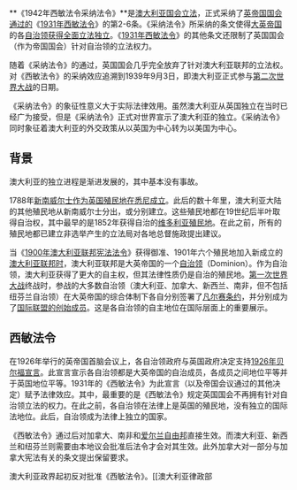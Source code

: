**《1942年西敏法令采纳法令》**是[澳大利亚国会立法](https://zh.wikipedia.org/wiki/澳大利亚国会 "wikilink")，正式采纳了[英帝国国会通过的](https://zh.wikipedia.org/wiki/英国国会 "wikilink")《[1931年西敏法令](../Page/1931年西敏法令.md "wikilink")》的第2-6条。《采纳法令》所采纳的条文使得[大英帝国](../Page/大英帝国.md "wikilink")的各[自治领获得全面立法独立](https://zh.wikipedia.org/wiki/自治领 "wikilink")。《[1931年西敏法令](../Page/1931年西敏法令.md "wikilink")》的其他条文还限制了英国国会（作为帝国国会）针对自治领的立法权力。

随着《采纳法令》的通过，英国国会几乎完全放弃了针对澳大利亚联邦的立法权。对《西敏法令》的采纳效应追溯到1939年9月3日，即澳大利亚正式参与[第二次世界大战](../Page/第二次世界大战.md "wikilink")的日期。

《采纳法令》的象征性意义大于实际法律效用。虽然澳大利亚从英国独立在当时已经广为接受，但是《采纳法令》正式对世界宣示了澳大利亚的独立。《采纳法令》同时象征着澳大利亚的外交政策从以英国为中心转为以美国为中心。

## 背景

澳大利亚的独立进程是渐进发展的，其中基本没有事故。

1788年[新南威尔士作为英国殖民地在悉尼成立](https://zh.wikipedia.org/wiki/新南威尔士 "wikilink")。此后的数十年里，澳大利亚大陆的其他殖民地从新南威尔士分出，或分别建立。这些殖民地都在19世纪后半叶取得自治权，其中最早的是1852年获得自治的[维多利亚殖民地](https://zh.wikipedia.org/wiki/维多利亚州 "wikilink")。在此之前，所有的殖民地都已建立非选举产生的立法局对各地总督施政提出建议。

当《[1900年澳大利亚联邦宪法法令](https://zh.wikipedia.org/wiki/澳大利亚宪法 "wikilink")》获得御准、1901年六个殖民地加入新成立的[澳大利亚联邦时](https://zh.wikipedia.org/wiki/澳大利亚联邦 "wikilink")，澳大利亚联邦是大英帝国的一个[自治领](https://zh.wikipedia.org/wiki/自治领 "wikilink")（Dominion）。作为自治领，澳大利亚获得了更大的自主权，但其法律性质仍是自治的殖民地。[第一次世界大战](../Page/第一次世界大战.md "wikilink")终战时，参战的大多数自治领（澳大利亚、加拿大、新西兰、南非，但不包括纽芬兰自治领）在大英帝国的综合体制下各自分别签署了[凡尔赛条约](../Page/凡尔赛条约.md "wikilink")，并分别成为了[国际联盟的创始成员](https://zh.wikipedia.org/wiki/国际联盟 "wikilink")。这是各自治领的自主地位在国际层面上的重要展示。

## 西敏法令

在1926年举行的英帝国首脑会议上，各自治领政府与英国政府决定支持[1926年贝尔福宣言](https://zh.wikipedia.org/wiki/1926年贝尔福宣言 "wikilink")。此宣言宣示各自治领都是大英帝国的自治成员，各成员之间地位平等并于英国地位平等。1931年的《西敏法令》为此宣言（以及帝国会议通过的其他决定）赋予法律效应。其中，最重要的是《西敏法令》规定英国国会不再拥有针对自治领立法的权力。在此之前，各自治领在法律上是英国的殖民地，没有独立的国际法地位。此后，自治领成为法律上独立的国家。

《西敏法令》通过后对加拿大、南非和[爱尔兰自由邦](../Page/爱尔兰自由邦.md "wikilink")直接生效。而澳大利亚、新西兰和纽芬兰则需要由本地议会批准后法令才会对其生效。此外加拿大对一部分与加拿大宪法有关的条文提出保留要求。

澳大利亚政界起初反对批准《西敏法令》。\[\[澳大利亚律政部